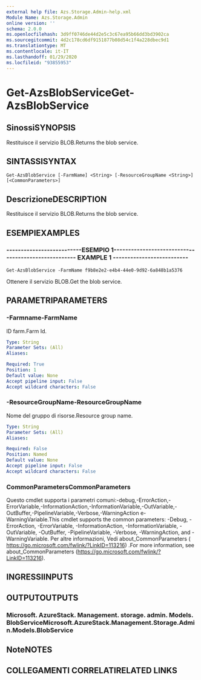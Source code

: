 ```yaml
---
external help file: Azs.Storage.Admin-help.xml
Module Name: Azs.Storage.Admin
online version: ''
schema: 2.0.0
ms.openlocfilehash: 3d9ff0746de44d2e5c3c67ea95b66dd3bd3902ca
ms.sourcegitcommit: 4d2c178cd6df9151877b08d54c1f4a228dbec9d1
ms.translationtype: MT
ms.contentlocale: it-IT
ms.lasthandoff: 01/29/2020
ms.locfileid: "93855953"
---
```

# <span data-ttu-id="af6c3-101">Get-AzsBlobService</span><span class="sxs-lookup"><span data-stu-id="af6c3-101">Get-AzsBlobService</span></span>

## <span data-ttu-id="af6c3-102">Sinossi</span><span class="sxs-lookup"><span data-stu-id="af6c3-102">SYNOPSIS</span></span>
<span data-ttu-id="af6c3-103">Restituisce il servizio BLOB.</span><span class="sxs-lookup"><span data-stu-id="af6c3-103">Returns the blob service.</span></span>

## <span data-ttu-id="af6c3-104">SINTASSI</span><span class="sxs-lookup"><span data-stu-id="af6c3-104">SYNTAX</span></span>

```
Get-AzsBlobService [-FarmName] <String> [-ResourceGroupName <String>] [<CommonParameters>]
```

## <span data-ttu-id="af6c3-105">Descrizione</span><span class="sxs-lookup"><span data-stu-id="af6c3-105">DESCRIPTION</span></span>
<span data-ttu-id="af6c3-106">Restituisce il servizio BLOB.</span><span class="sxs-lookup"><span data-stu-id="af6c3-106">Returns the blob service.</span></span>

## <span data-ttu-id="af6c3-107">ESEMPI</span><span class="sxs-lookup"><span data-stu-id="af6c3-107">EXAMPLES</span></span>

### <span data-ttu-id="af6c3-108">--------------------------ESEMPIO 1--------------------------</span><span class="sxs-lookup"><span data-stu-id="af6c3-108">-------------------------- EXAMPLE 1 --------------------------</span></span>
```
Get-AzsBlobService -FarmName f9b8e2e2-e4b4-44e0-9d92-6a848b1a5376
```

<span data-ttu-id="af6c3-109">Ottenere il servizio BLOB.</span><span class="sxs-lookup"><span data-stu-id="af6c3-109">Get the blob service.</span></span>

## <span data-ttu-id="af6c3-110">PARAMETRI</span><span class="sxs-lookup"><span data-stu-id="af6c3-110">PARAMETERS</span></span>

### <span data-ttu-id="af6c3-111">-Farmname</span><span class="sxs-lookup"><span data-stu-id="af6c3-111">-FarmName</span></span>
<span data-ttu-id="af6c3-112">ID farm.</span><span class="sxs-lookup"><span data-stu-id="af6c3-112">Farm Id.</span></span>

```yaml
Type: String
Parameter Sets: (All)
Aliases: 

Required: True
Position: 1
Default value: None
Accept pipeline input: False
Accept wildcard characters: False
```

### <span data-ttu-id="af6c3-113">-ResourceGroupName</span><span class="sxs-lookup"><span data-stu-id="af6c3-113">-ResourceGroupName</span></span>
<span data-ttu-id="af6c3-114">Nome del gruppo di risorse.</span><span class="sxs-lookup"><span data-stu-id="af6c3-114">Resource group name.</span></span>

```yaml
Type: String
Parameter Sets: (All)
Aliases: 

Required: False
Position: Named
Default value: None
Accept pipeline input: False
Accept wildcard characters: False
```

### <span data-ttu-id="af6c3-115">CommonParameters</span><span class="sxs-lookup"><span data-stu-id="af6c3-115">CommonParameters</span></span>
<span data-ttu-id="af6c3-116">Questo cmdlet supporta i parametri comuni:-debug,-ErrorAction,-ErrorVariable,-InformationAction,-InformationVariable,-OutVariable,-OutBuffer,-PipelineVariable,-Verbose,-WarningAction e-WarningVariable.</span><span class="sxs-lookup"><span data-stu-id="af6c3-116">This cmdlet supports the common parameters: -Debug, -ErrorAction, -ErrorVariable, -InformationAction, -InformationVariable, -OutVariable, -OutBuffer, -PipelineVariable, -Verbose, -WarningAction, and -WarningVariable.</span></span> <span data-ttu-id="af6c3-117">Per altre informazioni, Vedi about_CommonParameters ( https://go.microsoft.com/fwlink/?LinkID=113216) .</span><span class="sxs-lookup"><span data-stu-id="af6c3-117">For more information, see about_CommonParameters (https://go.microsoft.com/fwlink/?LinkID=113216).</span></span>

## <span data-ttu-id="af6c3-118">INGRESSI</span><span class="sxs-lookup"><span data-stu-id="af6c3-118">INPUTS</span></span>

## <span data-ttu-id="af6c3-119">OUTPUT</span><span class="sxs-lookup"><span data-stu-id="af6c3-119">OUTPUTS</span></span>

### <span data-ttu-id="af6c3-120">Microsoft. AzureStack. Management. storage. admin. Models. BlobService</span><span class="sxs-lookup"><span data-stu-id="af6c3-120">Microsoft.AzureStack.Management.Storage.Admin.Models.BlobService</span></span>

## <span data-ttu-id="af6c3-121">Note</span><span class="sxs-lookup"><span data-stu-id="af6c3-121">NOTES</span></span>

## <span data-ttu-id="af6c3-122">COLLEGAMENTI CORRELATI</span><span class="sxs-lookup"><span data-stu-id="af6c3-122">RELATED LINKS</span></span>


